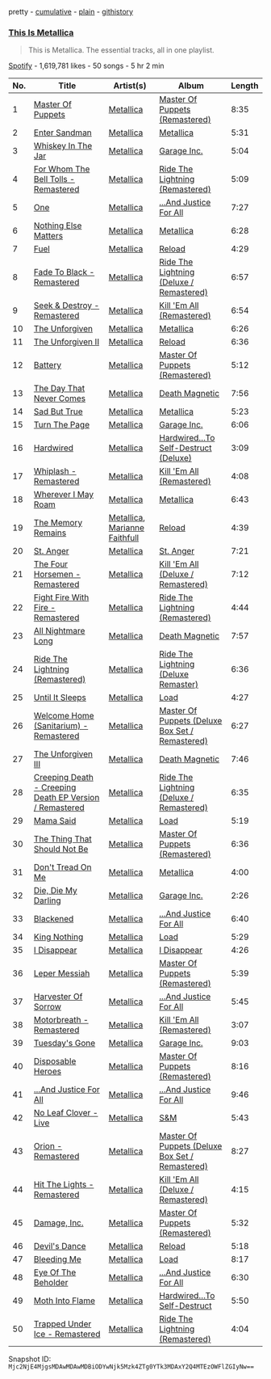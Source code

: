 pretty - [cumulative](/playlists/cumulative/37i9dQZF1DZ06evO1sJmec.md) - [plain](/playlists/plain/37i9dQZF1DZ06evO1sJmec) - [githistory](https://github.githistory.xyz/mackorone/spotify-playlist-archive/blob/main/playlists/plain/37i9dQZF1DZ06evO1sJmec)

### [This Is Metallica](https://open.spotify.com/playlist/37i9dQZF1DZ06evO1sJmec)

> This is Metallica\. The essential tracks, all in one playlist.

[Spotify](https://open.spotify.com/user/spotify) - 1,619,781 likes - 50 songs - 5 hr 2 min

| No. | Title | Artist(s) | Album | Length |
|---|---|---|---|---|
| 1 | [Master Of Puppets](https://open.spotify.com/track/2MuWTIM3b0YEAskbeeFE1i) | [Metallica](https://open.spotify.com/artist/2ye2Wgw4gimLv2eAKyk1NB) | [Master Of Puppets \(Remastered\)](https://open.spotify.com/album/2Lq2qX3hYhiuPckC8Flj21) | 8:35 |
| 2 | [Enter Sandman](https://open.spotify.com/track/5sICkBXVmaCQk5aISGR3x1) | [Metallica](https://open.spotify.com/artist/2ye2Wgw4gimLv2eAKyk1NB) | [Metallica](https://open.spotify.com/album/2Kh43m04B1UkVcpcRa1Zug) | 5:31 |
| 3 | [Whiskey In The Jar](https://open.spotify.com/track/2R6UrJ8uWbSIiHWmvRQvN8) | [Metallica](https://open.spotify.com/artist/2ye2Wgw4gimLv2eAKyk1NB) | [Garage Inc.](https://open.spotify.com/album/0vshXZYhBkbIoqxyC2fXcF) | 5:04 |
| 4 | [For Whom The Bell Tolls \- Remastered](https://open.spotify.com/track/2dXsILW8gzkosqleHAvl0v) | [Metallica](https://open.spotify.com/artist/2ye2Wgw4gimLv2eAKyk1NB) | [Ride The Lightning \(Remastered\)](https://open.spotify.com/album/05DePtm7oQMdL3Uzw2Jmsc) | 5:09 |
| 5 | [One](https://open.spotify.com/track/5IX4TbIR5mMHGE4wiWwKW0) | [Metallica](https://open.spotify.com/artist/2ye2Wgw4gimLv2eAKyk1NB) | [...And Justice For All](https://open.spotify.com/album/6Eycw3dwcDMEFSqkUvLQ7g) | 7:27 |
| 6 | [Nothing Else Matters](https://open.spotify.com/track/0nLiqZ6A27jJri2VCalIUs) | [Metallica](https://open.spotify.com/artist/2ye2Wgw4gimLv2eAKyk1NB) | [Metallica](https://open.spotify.com/album/2Kh43m04B1UkVcpcRa1Zug) | 6:28 |
| 7 | [Fuel](https://open.spotify.com/track/6FUwPb4mGlUDbx42uspXaZ) | [Metallica](https://open.spotify.com/artist/2ye2Wgw4gimLv2eAKyk1NB) | [Reload](https://open.spotify.com/album/0Ip2GlQPoAIgdkqCO2YkMa) | 4:29 |
| 8 | [Fade To Black \- Remastered](https://open.spotify.com/track/5nekfiTN45vlxG0eNJQQye) | [Metallica](https://open.spotify.com/artist/2ye2Wgw4gimLv2eAKyk1NB) | [Ride The Lightning \(Deluxe / Remastered\)](https://open.spotify.com/album/4K5E5mWQbECn9aThu6Xnkx) | 6:57 |
| 9 | [Seek & Destroy \- Remastered](https://open.spotify.com/track/28WmNsclKsrVmdv3tDmoYU) | [Metallica](https://open.spotify.com/artist/2ye2Wgw4gimLv2eAKyk1NB) | [Kill 'Em All \(Remastered\)](https://open.spotify.com/album/1aGapZGHBovnmhwqVNI6JZ) | 6:54 |
| 10 | [The Unforgiven](https://open.spotify.com/track/4aYLAF6ckQ5ooGGGM7sWAa) | [Metallica](https://open.spotify.com/artist/2ye2Wgw4gimLv2eAKyk1NB) | [Metallica](https://open.spotify.com/album/2Kh43m04B1UkVcpcRa1Zug) | 6:26 |
| 11 | [The Unforgiven II](https://open.spotify.com/track/6nswV1Lz3OZkaiCJfmVUOa) | [Metallica](https://open.spotify.com/artist/2ye2Wgw4gimLv2eAKyk1NB) | [Reload](https://open.spotify.com/album/0Ip2GlQPoAIgdkqCO2YkMa) | 6:36 |
| 12 | [Battery](https://open.spotify.com/track/6UB9mShVLbMm0W4e6vud4C) | [Metallica](https://open.spotify.com/artist/2ye2Wgw4gimLv2eAKyk1NB) | [Master Of Puppets \(Remastered\)](https://open.spotify.com/album/2Lq2qX3hYhiuPckC8Flj21) | 5:12 |
| 13 | [The Day That Never Comes](https://open.spotify.com/track/13Uvqll8OQDjw3wDweIK9y) | [Metallica](https://open.spotify.com/artist/2ye2Wgw4gimLv2eAKyk1NB) | [Death Magnetic](https://open.spotify.com/album/3bK58rVcWBh3V3vxMLzi0V) | 7:56 |
| 14 | [Sad But True](https://open.spotify.com/track/1PhLYngBKbeDtdmDzCg3Pb) | [Metallica](https://open.spotify.com/artist/2ye2Wgw4gimLv2eAKyk1NB) | [Metallica](https://open.spotify.com/album/2Kh43m04B1UkVcpcRa1Zug) | 5:23 |
| 15 | [Turn The Page](https://open.spotify.com/track/1aXFBWnnPFRKUN7vuIA5h0) | [Metallica](https://open.spotify.com/artist/2ye2Wgw4gimLv2eAKyk1NB) | [Garage Inc.](https://open.spotify.com/album/0vshXZYhBkbIoqxyC2fXcF) | 6:06 |
| 16 | [Hardwired](https://open.spotify.com/track/0QV3swr7L8MZr72lL2izV1) | [Metallica](https://open.spotify.com/artist/2ye2Wgw4gimLv2eAKyk1NB) | [Hardwired…To Self\-Destruct \(Deluxe\)](https://open.spotify.com/album/4bcUiX49wpmDRhrC8TvDWV) | 3:09 |
| 17 | [Whiplash \- Remastered](https://open.spotify.com/track/38fIaph07Kd8ZIN6l17ZJs) | [Metallica](https://open.spotify.com/artist/2ye2Wgw4gimLv2eAKyk1NB) | [Kill 'Em All \(Remastered\)](https://open.spotify.com/album/1aGapZGHBovnmhwqVNI6JZ) | 4:08 |
| 18 | [Wherever I May Roam](https://open.spotify.com/track/22GbAGb80ZZNgm2yrBMnpR) | [Metallica](https://open.spotify.com/artist/2ye2Wgw4gimLv2eAKyk1NB) | [Metallica](https://open.spotify.com/album/2Kh43m04B1UkVcpcRa1Zug) | 6:43 |
| 19 | [The Memory Remains](https://open.spotify.com/track/6RbC38oDCIXD8V2AOU1Tjr) | [Metallica](https://open.spotify.com/artist/2ye2Wgw4gimLv2eAKyk1NB), [Marianne Faithfull](https://open.spotify.com/artist/7mlge4peaoNgzTsY6M32RB) | [Reload](https://open.spotify.com/album/0Ip2GlQPoAIgdkqCO2YkMa) | 4:39 |
| 20 | [St\. Anger](https://open.spotify.com/track/5JAnXx5BBES4FEf4d4t4CC) | [Metallica](https://open.spotify.com/artist/2ye2Wgw4gimLv2eAKyk1NB) | [St\. Anger](https://open.spotify.com/album/0HKpzK9ZoJ0oVA43E5gewM) | 7:21 |
| 21 | [The Four Horsemen \- Remastered](https://open.spotify.com/track/2YTwVDQOSGclX2N3AKetOP) | [Metallica](https://open.spotify.com/artist/2ye2Wgw4gimLv2eAKyk1NB) | [Kill 'Em All \(Deluxe / Remastered\)](https://open.spotify.com/album/3m69LQokz6DaKB3yw4BH6n) | 7:12 |
| 22 | [Fight Fire With Fire \- Remastered](https://open.spotify.com/track/6ckozbGmOusAnLT2LEbERy) | [Metallica](https://open.spotify.com/artist/2ye2Wgw4gimLv2eAKyk1NB) | [Ride The Lightning \(Remastered\)](https://open.spotify.com/album/05DePtm7oQMdL3Uzw2Jmsc) | 4:44 |
| 23 | [All Nightmare Long](https://open.spotify.com/track/3e7wv9TChjWrnXHrk5NyBU) | [Metallica](https://open.spotify.com/artist/2ye2Wgw4gimLv2eAKyk1NB) | [Death Magnetic](https://open.spotify.com/album/3bK58rVcWBh3V3vxMLzi0V) | 7:57 |
| 24 | [Ride The Lightning \(Remastered\)](https://open.spotify.com/track/36DLF96pjKydN0MZtsahQz) | [Metallica](https://open.spotify.com/artist/2ye2Wgw4gimLv2eAKyk1NB) | [Ride The Lightning \(Deluxe Remaster\)](https://open.spotify.com/album/2omIeSJEGQeKHPOpiXgfkr) | 6:36 |
| 25 | [Until It Sleeps](https://open.spotify.com/track/2Iv4HSoMX2fDeXFcOJWyWX) | [Metallica](https://open.spotify.com/artist/2ye2Wgw4gimLv2eAKyk1NB) | [Load](https://open.spotify.com/album/6ndH0UlQbyCOVqByMXXhdV) | 4:27 |
| 26 | [Welcome Home \(Sanitarium\) \- Remastered](https://open.spotify.com/track/1FPSkRkDlthbAceSIIWc4C) | [Metallica](https://open.spotify.com/artist/2ye2Wgw4gimLv2eAKyk1NB) | [Master Of Puppets \(Deluxe Box Set / Remastered\)](https://open.spotify.com/album/5rFZcoCvmCaJ1gxTMU4JTm) | 6:27 |
| 27 | [The Unforgiven III](https://open.spotify.com/track/0qbV4e18lWrTTxlswVoLbI) | [Metallica](https://open.spotify.com/artist/2ye2Wgw4gimLv2eAKyk1NB) | [Death Magnetic](https://open.spotify.com/album/3bK58rVcWBh3V3vxMLzi0V) | 7:46 |
| 28 | [Creeping Death \- Creeping Death EP Version / Remastered](https://open.spotify.com/track/1Gn1FeIYUMZ2a7PrbaaQhl) | [Metallica](https://open.spotify.com/artist/2ye2Wgw4gimLv2eAKyk1NB) | [Ride The Lightning \(Deluxe / Remastered\)](https://open.spotify.com/album/4K5E5mWQbECn9aThu6Xnkx) | 6:35 |
| 29 | [Mama Said](https://open.spotify.com/track/3dWNUqrgkQakv9fj5epwPK) | [Metallica](https://open.spotify.com/artist/2ye2Wgw4gimLv2eAKyk1NB) | [Load](https://open.spotify.com/album/6ndH0UlQbyCOVqByMXXhdV) | 5:19 |
| 30 | [The Thing That Should Not Be](https://open.spotify.com/track/7vFC68CBMKu99p4tIz6yzx) | [Metallica](https://open.spotify.com/artist/2ye2Wgw4gimLv2eAKyk1NB) | [Master Of Puppets \(Remastered\)](https://open.spotify.com/album/2Lq2qX3hYhiuPckC8Flj21) | 6:36 |
| 31 | [Don't Tread On Me](https://open.spotify.com/track/2b7r6fN91KiHnp00aqHZ7x) | [Metallica](https://open.spotify.com/artist/2ye2Wgw4gimLv2eAKyk1NB) | [Metallica](https://open.spotify.com/album/2Kh43m04B1UkVcpcRa1Zug) | 4:00 |
| 32 | [Die, Die My Darling](https://open.spotify.com/track/0t7LcUic4qolMCysPrKeAd) | [Metallica](https://open.spotify.com/artist/2ye2Wgw4gimLv2eAKyk1NB) | [Garage Inc.](https://open.spotify.com/album/0vshXZYhBkbIoqxyC2fXcF) | 2:26 |
| 33 | [Blackened](https://open.spotify.com/track/0Tp7uSZK21LZTbZRBNb9ud) | [Metallica](https://open.spotify.com/artist/2ye2Wgw4gimLv2eAKyk1NB) | [...And Justice For All](https://open.spotify.com/album/6Eycw3dwcDMEFSqkUvLQ7g) | 6:40 |
| 34 | [King Nothing](https://open.spotify.com/track/30RKGpKHqr7ytcTljw436k) | [Metallica](https://open.spotify.com/artist/2ye2Wgw4gimLv2eAKyk1NB) | [Load](https://open.spotify.com/album/6ndH0UlQbyCOVqByMXXhdV) | 5:29 |
| 35 | [I Disappear](https://open.spotify.com/track/46tSt69Xw10Ej8Rn7wJmFt) | [Metallica](https://open.spotify.com/artist/2ye2Wgw4gimLv2eAKyk1NB) | [I Disappear](https://open.spotify.com/album/7cJ4oRwyJ5BU1oj29AquOM) | 4:26 |
| 36 | [Leper Messiah](https://open.spotify.com/track/6XN00D9ejjEt1cW1sY44Gu) | [Metallica](https://open.spotify.com/artist/2ye2Wgw4gimLv2eAKyk1NB) | [Master Of Puppets \(Remastered\)](https://open.spotify.com/album/2Lq2qX3hYhiuPckC8Flj21) | 5:39 |
| 37 | [Harvester Of Sorrow](https://open.spotify.com/track/1V3wAgMB4ESaN4rStlrUNz) | [Metallica](https://open.spotify.com/artist/2ye2Wgw4gimLv2eAKyk1NB) | [...And Justice For All](https://open.spotify.com/album/6Eycw3dwcDMEFSqkUvLQ7g) | 5:45 |
| 38 | [Motorbreath \- Remastered](https://open.spotify.com/track/6RqEJvpEzzlwj8g0wKG1ln) | [Metallica](https://open.spotify.com/artist/2ye2Wgw4gimLv2eAKyk1NB) | [Kill 'Em All \(Remastered\)](https://open.spotify.com/album/1aGapZGHBovnmhwqVNI6JZ) | 3:07 |
| 39 | [Tuesday's Gone](https://open.spotify.com/track/1OX2eJLfU0SHLzcy9sv9Vj) | [Metallica](https://open.spotify.com/artist/2ye2Wgw4gimLv2eAKyk1NB) | [Garage Inc.](https://open.spotify.com/album/0vshXZYhBkbIoqxyC2fXcF) | 9:03 |
| 40 | [Disposable Heroes](https://open.spotify.com/track/4tPHBRIPsB55nssjvKDbjj) | [Metallica](https://open.spotify.com/artist/2ye2Wgw4gimLv2eAKyk1NB) | [Master Of Puppets \(Remastered\)](https://open.spotify.com/album/2Lq2qX3hYhiuPckC8Flj21) | 8:16 |
| 41 | [...And Justice For All](https://open.spotify.com/track/0eXz8pS25MoeUguNPR9VvD) | [Metallica](https://open.spotify.com/artist/2ye2Wgw4gimLv2eAKyk1NB) | [...And Justice For All](https://open.spotify.com/album/6Eycw3dwcDMEFSqkUvLQ7g) | 9:46 |
| 42 | [No Leaf Clover \- Live](https://open.spotify.com/track/2UIuYNBg8r5pkoG2MjdLZT) | [Metallica](https://open.spotify.com/artist/2ye2Wgw4gimLv2eAKyk1NB) | [S&M](https://open.spotify.com/album/1OZaosC2RtsE2TEqLziwAD) | 5:43 |
| 43 | [Orion \- Remastered](https://open.spotify.com/track/3z9e5b0P7zoIeV6I3iyX8O) | [Metallica](https://open.spotify.com/artist/2ye2Wgw4gimLv2eAKyk1NB) | [Master Of Puppets \(Deluxe Box Set / Remastered\)](https://open.spotify.com/album/5rFZcoCvmCaJ1gxTMU4JTm) | 8:27 |
| 44 | [Hit The Lights \- Remastered](https://open.spotify.com/track/2620eph8P9p5FQ1oQWcWuk) | [Metallica](https://open.spotify.com/artist/2ye2Wgw4gimLv2eAKyk1NB) | [Kill 'Em All \(Deluxe / Remastered\)](https://open.spotify.com/album/3m69LQokz6DaKB3yw4BH6n) | 4:15 |
| 45 | [Damage, Inc.](https://open.spotify.com/track/3n7b078PcVbHhUaYhBWIgZ) | [Metallica](https://open.spotify.com/artist/2ye2Wgw4gimLv2eAKyk1NB) | [Master Of Puppets \(Remastered\)](https://open.spotify.com/album/2Lq2qX3hYhiuPckC8Flj21) | 5:32 |
| 46 | [Devil's Dance](https://open.spotify.com/track/3IHyDrQOASm7R0WBamMJO8) | [Metallica](https://open.spotify.com/artist/2ye2Wgw4gimLv2eAKyk1NB) | [Reload](https://open.spotify.com/album/0Ip2GlQPoAIgdkqCO2YkMa) | 5:18 |
| 47 | [Bleeding Me](https://open.spotify.com/track/7FLm43IriB4jxAposCv9Ji) | [Metallica](https://open.spotify.com/artist/2ye2Wgw4gimLv2eAKyk1NB) | [Load](https://open.spotify.com/album/6ndH0UlQbyCOVqByMXXhdV) | 8:17 |
| 48 | [Eye Of The Beholder](https://open.spotify.com/track/7p2yIOf8YXJUSmUnG3TAWr) | [Metallica](https://open.spotify.com/artist/2ye2Wgw4gimLv2eAKyk1NB) | [...And Justice For All](https://open.spotify.com/album/6Eycw3dwcDMEFSqkUvLQ7g) | 6:30 |
| 49 | [Moth Into Flame](https://open.spotify.com/track/3JjZq20Kv6UphyyirAaY9A) | [Metallica](https://open.spotify.com/artist/2ye2Wgw4gimLv2eAKyk1NB) | [Hardwired…To Self\-Destruct](https://open.spotify.com/album/7LwifLL1anaEd9eIIfIkx7) | 5:50 |
| 50 | [Trapped Under Ice \- Remastered](https://open.spotify.com/track/3J8jTThxk8GtxyoupHtyrb) | [Metallica](https://open.spotify.com/artist/2ye2Wgw4gimLv2eAKyk1NB) | [Ride The Lightning \(Remastered\)](https://open.spotify.com/album/05DePtm7oQMdL3Uzw2Jmsc) | 4:04 |

Snapshot ID: `Mjc2NjE4MjgsMDAwMDAwMDBiODYwNjk5Mzk4ZTg0YTk3MDAxY2Q4MTEzOWFlZGIyNw==`
